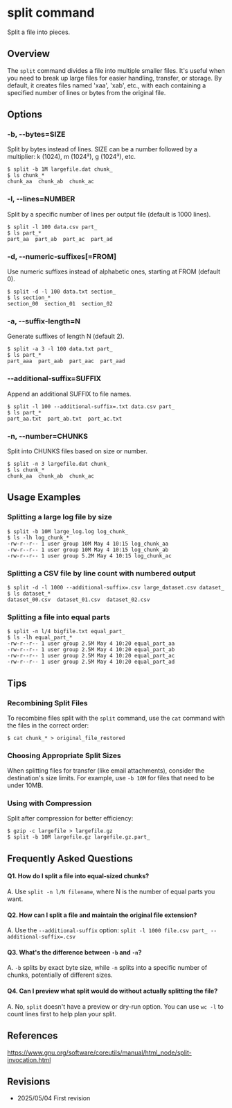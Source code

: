 # split command

Split a file into pieces.

## Overview

The `split` command divides a file into multiple smaller files. It's useful when you need to break up large files for easier handling, transfer, or storage. By default, it creates files named 'xaa', 'xab', etc., with each containing a specified number of lines or bytes from the original file.

## Options

### **-b, --bytes=SIZE**

Split by bytes instead of lines. SIZE can be a number followed by a multiplier: k (1024), m (1024²), g (1024³), etc.

```console
$ split -b 1M largefile.dat chunk_
$ ls chunk_*
chunk_aa  chunk_ab  chunk_ac
```

### **-l, --lines=NUMBER**

Split by a specific number of lines per output file (default is 1000 lines).

```console
$ split -l 100 data.csv part_
$ ls part_*
part_aa  part_ab  part_ac  part_ad
```

### **-d, --numeric-suffixes[=FROM]**

Use numeric suffixes instead of alphabetic ones, starting at FROM (default 0).

```console
$ split -d -l 100 data.txt section_
$ ls section_*
section_00  section_01  section_02
```

### **-a, --suffix-length=N**

Generate suffixes of length N (default 2).

```console
$ split -a 3 -l 100 data.txt part_
$ ls part_*
part_aaa  part_aab  part_aac  part_aad
```

### **--additional-suffix=SUFFIX**

Append an additional SUFFIX to file names.

```console
$ split -l 100 --additional-suffix=.txt data.csv part_
$ ls part_*
part_aa.txt  part_ab.txt  part_ac.txt
```

### **-n, --number=CHUNKS**

Split into CHUNKS files based on size or number.

```console
$ split -n 3 largefile.dat chunk_
$ ls chunk_*
chunk_aa  chunk_ab  chunk_ac
```

## Usage Examples

### Splitting a large log file by size

```console
$ split -b 10M large_log.log log_chunk_
$ ls -lh log_chunk_*
-rw-r--r-- 1 user group 10M May 4 10:15 log_chunk_aa
-rw-r--r-- 1 user group 10M May 4 10:15 log_chunk_ab
-rw-r--r-- 1 user group 5.2M May 4 10:15 log_chunk_ac
```

### Splitting a CSV file by line count with numbered output

```console
$ split -d -l 1000 --additional-suffix=.csv large_dataset.csv dataset_
$ ls dataset_*
dataset_00.csv  dataset_01.csv  dataset_02.csv
```

### Splitting a file into equal parts

```console
$ split -n l/4 bigfile.txt equal_part_
$ ls -lh equal_part_*
-rw-r--r-- 1 user group 2.5M May 4 10:20 equal_part_aa
-rw-r--r-- 1 user group 2.5M May 4 10:20 equal_part_ab
-rw-r--r-- 1 user group 2.5M May 4 10:20 equal_part_ac
-rw-r--r-- 1 user group 2.5M May 4 10:20 equal_part_ad
```

## Tips

### Recombining Split Files

To recombine files split with the `split` command, use the `cat` command with the files in the correct order:
```console
$ cat chunk_* > original_file_restored
```

### Choosing Appropriate Split Sizes

When splitting files for transfer (like email attachments), consider the destination's size limits. For example, use `-b 10M` for files that need to be under 10MB.

### Using with Compression

Split after compression for better efficiency:
```console
$ gzip -c largefile > largefile.gz
$ split -b 10M largefile.gz largefile.gz.part_
```

## Frequently Asked Questions

#### Q1. How do I split a file into equal-sized chunks?
A. Use `split -n l/N filename`, where N is the number of equal parts you want.

#### Q2. How can I split a file and maintain the original file extension?
A. Use the `--additional-suffix` option: `split -l 1000 file.csv part_ --additional-suffix=.csv`

#### Q3. What's the difference between `-b` and `-n`?
A. `-b` splits by exact byte size, while `-n` splits into a specific number of chunks, potentially of different sizes.

#### Q4. Can I preview what split would do without actually splitting the file?
A. No, `split` doesn't have a preview or dry-run option. You can use `wc -l` to count lines first to help plan your split.

## References

https://www.gnu.org/software/coreutils/manual/html_node/split-invocation.html

## Revisions

- 2025/05/04 First revision